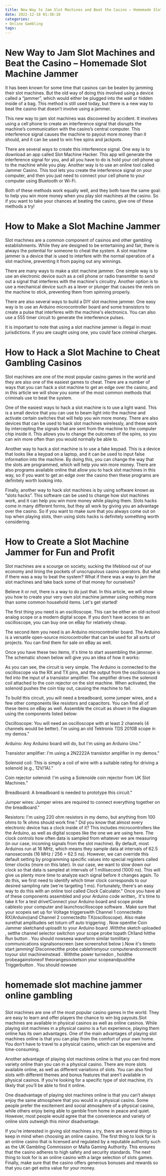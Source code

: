 ```yaml
---
title: New Way to Jam Slot Machines and Beat the Casino – Homemade Slot Machine Jammer
date: 2022-12-18 01:38:18
categories:
- Online Gambling
tags:
---
```



#  New Way to Jam Slot Machines and Beat the Casino – Homemade Slot Machine Jammer

It has been known for some time that casinos can be beaten by jamming their slot machines. But the old way of doing this involved using a device called a “jammer”, which would either be plugged into the wall or hidden inside of a bag. This method is still used today, but there is a new way to beat the casino that doesn’t involve using a jammer.

This new way to jam slot machines was discovered by accident. It involves using a cell phone to create an interference signal that disrupts the machine’s communication with the casino’s central computer. This interference signal causes the machine to payout more money than it should, and it can be used to win free spins and jackpots.

There are several ways to create this interference signal. One way is to download an app called Slot Machine Hacker. This app will generate the interference signal for you, and all you have to do is hold your cell phone up to the machine while you play. Another way is to use an online tool called Jammer Casino. This tool lets you create the interference signal on your computer, and then you just need to connect your cell phone to your computer using Bluetooth or Wi-Fi.

Both of these methods work equally well, and they both have the same goal: to help you win more money when you play slot machines at the casino. So if you want to take your chances at beating the casino, give one of these methods a try!

#  How to Make a Slot Machine Jammer 

Slot machines are a common component of casinos and other gambling establishments. While they are designed to be entertaining and fair, there is always the potential for someone to cheat the system. A slot machine jammer is a device that is used to interfere with the normal operation of a slot machine, preventing it from paying out any winnings.

There are many ways to make a slot machine jammer. One simple way is to use an electronic device such as a cell phone or radio transmitter to send out a signal that interferes with the machine's circuitry. Another option is to use a mechanical device such as a lever or plunger that causes the reels on the machine to stick, preventing them from spinning properly.

There are also several ways to build a DIY slot machine jammer. One easy way is to use an Arduino microcontroller board and some transistors to create a pulse that interferes with the machine's electronics. You can also use a 555 timer circuit to generate the interference pulses.

It is important to note that using a slot machine jammer is illegal in most jurisdictions. If you are caught using one, you could face criminal charges.

#  How to Hack a Slot Machine to Cheat Gambling Casinos 

Slot machines are one of the most popular casino games in the world and they are also one of the easiest games to cheat. There are a number of ways that you can hack a slot machine to get an edge over the casino, and in this article we will show you some of the most common methods that criminals use to beat the system.

One of the easiest ways to hack a slot machine is to use a light wand. This is a small device that you can use to beam light into the machine and activate certain switches that will help you win more money. There are also devices that can be used to hack slot machines wirelessly, and these work by intercepting the signals that are sent from the machine to the computer chip inside it. This allows you to change the outcomes of the spins, so you can win more often than you would normally be able to.

Another way to hack a slot machine is to use a fake keypad. This is a device that looks like a keypad on a laptop, and it can be used to input false information into the machine. By doing this, you can change the way that the slots are programmed, which will help you win more money. There are also programs available online that allow you to hack slot machines in this way, so if you want to get an edge over the casino then these programs are definitely worth looking into.

Finally, another way to hack slot machines is by using software known as “slots hacks”. This software can be used to change how slot machines work, and it can help you win more money while playing them. Slots hacks come in many different forms, but they all work by giving you an advantage over the casino. So if you want to make sure that you always come out on top when playing slots, then using slots hacks is definitely something worth considering.

#  How to Create a Slot Machine Jammer for Fun and Profit 

Slot machines are a scourge on society, sucking the lifeblood out of our economy and lining the pockets of unscrupulous casino operators. But what if there was a way to beat the system? What if there was a way to jam the slot machines and take back some of that money for ourselves?

Believe it or not, there is a way to do just that. In this article, we will show you how to create your very own slot machine jammer using nothing more than some common household items. Let's get started!

The first thing you need is an oscilloscope. This can be either an old-school analog scope or a modern digital scope. If you don't have access to an oscilloscope, you can buy one on eBay for relatively cheap.

The second item you need is an Arduino microcontroller board. The Arduino is a versatile open-source microcontroller that can be used for all sorts of projects. You can find them for sale on eBay as well.

Once you have these two items, it's time to start assembling the jammer. The schematic shown below will give you an idea of how it works:

As you can see, the circuit is very simple. The Arduino is connected to the oscilloscope via the RX and TX pins, and the output from the oscilloscope is fed into the input of a transistor amplifier. The amplifier drives the solenoid coil attached to the coin rejector on the slot machine. When activated, the solenoid pushes the coin tray out, causing the machine to fail.

To build this circuit, you will need a breadboard, some jumper wires, and a few other components like resistors and capacitors. You can find all of these items on eBay as well. Assemble the circuit as shown in the diagram using the components listed below:

Oscilloscope: You will need an oscilloscope with at least 2 channels (4 channels would be better). I'm using an old Tektronix TDS 2010B scope in my demos." 

Arduino: Any Arduino board will do, but I'm using an Arduino Uno." 

Transistor amplifier: I'm using a 2N2222A transistor amplifier in my demos." 

Solenoid coil: This is simply a coil of wire with a suitable rating for driving a solenoid (e.g., 12V/1A)." 

Coin rejector solenoid: I'm using a Solenoide coin rejector from UK Slot Machines." 

Breadboard: A breadboard is needed to prototype this circuit." 

Jumper wires: Jumper wires are required to connect everything together on the breadboard." 

Resistors: I'm using 220 ohm resistors in my demo, but anything from 100 ohms to 1k ohms should work fine." 
Did you know that almost every electronic device has a clock inside of it? This includes microcontrollers like the Arduino, as well as digital scopes like the one we are using here. The clock controls how often data is sampled from whatever we are measuring (in our case, incoming signals from the slot machine). By default, most Arduinos run at 16 MHz, which means they sample data at intervals of 62.5 nanoseconds (16 MHz / 256 = 62.5 ns). However, we can override this default setting by programming specific values into special registers called timer clocks (more on this later). In our case, we want to slow down our clock so that data is sampled at intervals of 1 millisecond (1000 ns). This will give us plenty more time to analyze each signal before it changes again. To do this, we first need to identify which timer clock corresponds to our desired sampling rate (we're targeting 1 ms). Fortunately, there's an easy way to do this with an online tool called Clock Calculator." 
Once you have all of these components assembled and your Arduino code written,. It's time to take it for a test drive!Connect your Arduino board and scope probe cablesto your computer and launchoscilloscope software . Make sure that your scopeis set up for Voltage triggerswith Channel 1 connectedto RX(Arduino)and Channel 2 connectedto TX(oscilloscope). Also make surethat amplitudeis set toturn off auto triggering . Now openthe Coin Jammer sketchand uploadit to your Arduino board .Withthe sketch uploaded , setthe channel selector switchon your scope probe topath Ch1and hitthe Run button . You should nowseea waveform similar tomilitary communications signalsonscreen (see screenshot below ).Now it's timeto start jamming! Disconnectthe probe cablefromyour computerandconnectit toyour slot machineinstead . Withthe power turnedon , holdthe probeagainstoneof theorangesocketson your scopeandpushthe Triggerbutton . You should nowsee

#  homemade slot machine jammer online gambling

##

Slot machines are one of the most popular casino games in the world. They are easy to learn and offer players the chance to win big payouts.Slot machines are available in physical casinos as well as online casinos. While playing slot machines in a physical casino is a fun experience, playing them online has its own advantages. One of the main advantages of playing slot machines online is that you can play from the comfort of your own home. You don’t have to travel to a physical casino, which can be expensive and time-consuming.

Another advantage of playing slot machines online is that you can find more variety online than you can in a physical casino. There are more slots available online, as well as different variations of slots. You can also find slots with different themes and bonus features that aren’t available in physical casinos. If you’re looking for a specific type of slot machine, it’s likely that you’ll be able to find it online.

One disadvantage of playing slot machines online is that you can’t always enjoy the same atmosphere that you would in a physical casino. Some people prefer the excitement and social atmosphere of a physical casino, while others enjoy being able to gamble from home in peace and quiet. However, most people would agree that the convenience and variety of online slots outweigh this minor disadvantage.

If you’re interested in giving slot machines a try, there are several things to keep in mind when choosing an online casino. The first thing to look for is an online casino that is licensed and regulated by a reputable authority such as the UK Gambling Commission or Malta Gaming Authority. This ensures that the casino adheres to high safety and security standards. The next thing to look for is an online casino with a large selection of slots games. Finally, make sure that the casino offers generous bonuses and rewards so that you can get extra value for your money.